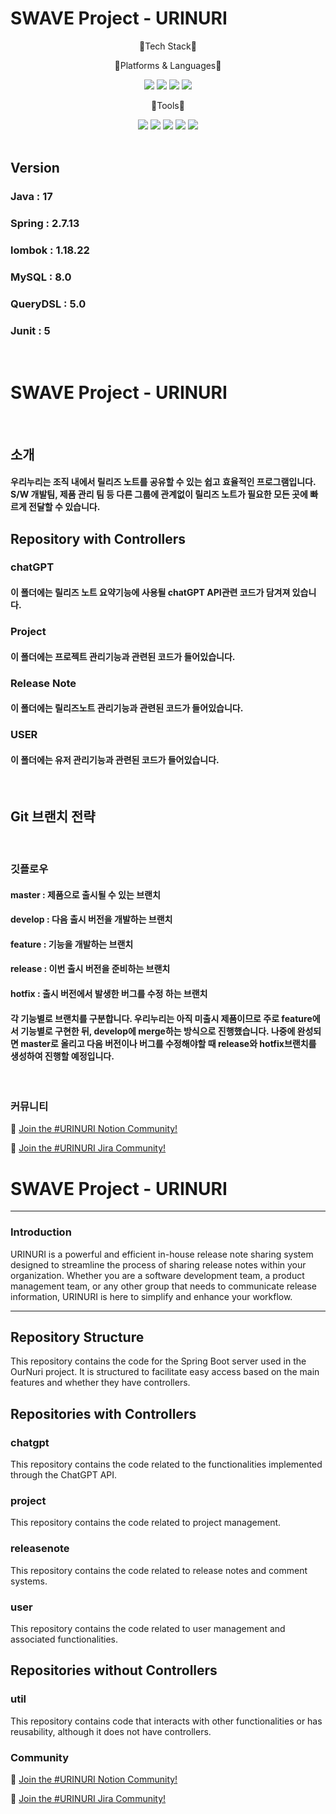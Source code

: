 # SWAVE Project - URINURI


<div align="center">

 <p>📖Tech Stack📖</p>

 <p>🚉Platforms & Languages🚉</p>
 <img src="https://img.shields.io/badge/SpringBoot-6DB33F?style=flat&logo=SpringBoot&logoColor=white" />

 <img src="https://img.shields.io/badge/Java-007396?style=flat&logo=Conda-Forge&logoColor=white" />





 <img src="https://img.shields.io/badge/MySQL-4479A1?style=flat&logo=MySQL&logoColor=white"/>



 <img src="https://img.shields.io/badge/Redis-DC382D?style=flat&logo=Redis&logoColor=white"/>

<p>🔋Tools🔋</p>

<img src="https://img.shields.io/badge/IntelliJ IDEA-000000?style=flat&logo=IntelliJ IDEA&logoColor=white" />

<img src="https://img.shields.io/badge/JUnit5-25A162?style=flat&logo=JUnit5&logoColor=white" />

<img src="https://img.shields.io/badge/Swagger-85EA2D?style=flat&logo=Swagger&logoColor=white" />

 <img src="https://img.shields.io/badge/GitHub-181717?style=flat&logo=GitHub&logoColor=white" />

 <img src="https://img.shields.io/badge/Jenkins-D24939?style=flat&logo=Jenkins&logoColor=white" />


 </div>
</br>
 <h2>Version</h2>
 <h3>Java : 17</h3>
 <h3>Spring : 2.7.13</h3>
 <h3>lombok : 1.18.22</h3>
 <h3>MySQL : 8.0</h3>
 <h3>QueryDSL : 5.0</h3>
 <h3>Junit : 5</h3>




</br>
<h1>SWAVE Project - URINURI</h1>

</br>
<h2>소개</h2>
 <h4>우리누리는 조직 내에서 릴리즈 노트를 공유할 수 있는 쉽고 효율적인 프로그램입니다. </br>
 S/W 개발팀, 제품 관리 팀 등 다른 그룹에 관계없이 릴리즈 노트가 필요한 모든 곳에 빠르게 전달할 수 있습니다. </h4>


 <h2> Repository with Controllers</h2>

 <h3>chatGPT</h3>
 <h4>이 폴더에는 릴리즈 노트 요약기능에 사용될 chatGPT API관련 코드가 담겨져 있습니다. </h4>

 <h3>Project</h3>
 <h4>이 폴더에는 프로젝트 관리기능과 관련된 코드가 들어있습니다.</h4>

 <h3>Release Note</h3>
 <h4>이 폴더에는 릴리즈노트 관리기능과 관련된 코드가 들어있습니다. </h4>

 <h3>USER</h3>
 <h4>이 폴더에는 유저 관리기능과 관련된 코드가 들어있습니다. </h4>
</br>
 <h2>Git 브랜치 전략</h2>

 </br>
 <h3>깃플로우</h3>
 <h4>master : 제품으로 출시될 수 있는 브랜치</h4>
 <h4>develop : 다음 출시 버전을 개발하는 브랜치</h4>
 <h4>feature : 기능을 개발하는 브랜치</h4>
 <h4>release : 이번 출시 버전을 준비하는 브랜치</h4>
 <h4>hotfix : 출시 버전에서 발생한 버그를 수정 하는 브랜치 </h4>
  <h4>각 기능별로 브랜치를 구분합니다. 우리누리는 아직 미출시 제품이므로 주로 feature에서 기능별로 구현한 뒤, develop에 merge하는 방식으로 진행했습니다. 나중에 완성되면 master로 올리고 다음 버전이나 버그를 수정해야할 때 release와 hotfix브랜치를 생성하여 진행할 예정입니다. </h4>
</br>

### 커뮤니티

💬 [Join the #URINURI Notion Community!](https://www.notion.so/dogfactory/6ecf52d6df0c40d2b54326502b0fa1cb?v=0135a9ffc7d74984be969a94061b91cd)

💬 [Join the #URINURI Jira Community!](https://swavejira.atlassian.net/jira/core/projects/REL/board)
# SWAVE Project - URINURI

---

### Introduction

URINURI is a powerful and efficient in-house release note sharing system designed to streamline the process of sharing release notes within your organization. Whether you are a software development team, a product management team, or any other group that needs to communicate release information, URINURI is here to simplify and enhance your workflow.

---
## Repository Structure
This repository contains the code for the Spring Boot server used in the OurNuri project. It is structured to facilitate easy access based on the main features and whether they have controllers.
## Repositories with Controllers
### chatgpt
This repository contains the code related to the functionalities implemented through the ChatGPT API.
### project
This repository contains the code related to project management.
### releasenote
This repository contains the code related to release notes and comment systems.
### user
This repository contains the code related to user management and associated functionalities.
## Repositories without Controllers
### util
This repository contains code that interacts with other functionalities or has reusability, although it does not have controllers.
###


### Community

💬 [Join the #URINURI Notion Community!](https://www.notion.so/dogfactory/6ecf52d6df0c40d2b54326502b0fa1cb?v=0135a9ffc7d74984be969a94061b91cd)

💬 [Join the #URINURI Jira Community!](https://swavejira.atlassian.net/jira/core/projects/REL/board)
